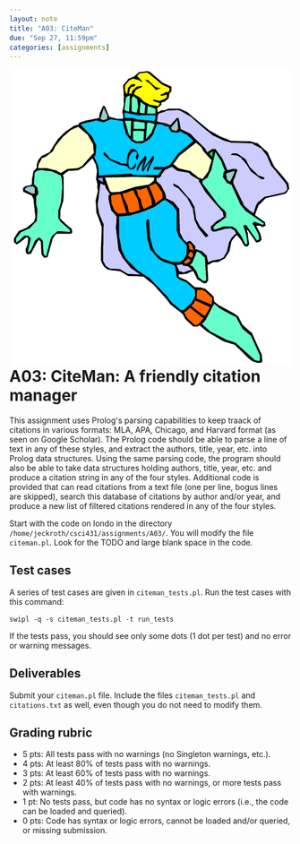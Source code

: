 ```yaml
---
layout: note
title: "A03: CiteMan"
due: "Sep 27, 11:59pm"
categories: [assignments]
---
```


<div style="float:right;width:500px;"><img src="/images/citeman.png" /></div>

# A03: CiteMan: A friendly citation manager


This assignment uses Prolog's parsing capabilities to keep traack of citations in various formats: MLA, APA, Chicago, and Harvard format (as seen on Google Scholar). The Prolog code should be able to parse a line of text in any of these styles, and extract the authors, title, year, etc. into Prolog data structures. Using the same parsing code, the program should also be able to take data structures holding authors, title, year, etc. and produce a citation string in any of the four styles. Additional code is provided that can read citations from a text file (one per line, bogus lines are skipped), search this database of citations by author and/or year, and produce a new list of filtered citations rendered in any of the four styles.

Start with the code on londo in the directory `/home/jeckroth/csci431/assignments/A03/`. You will modify the file `citeman.pl`. Look for the TODO and large blank space in the code.

## Test cases

A series of test cases are given in `citeman_tests.pl`. Run the test cases with this command:

    swipl -q -s citeman_tests.pl -t run_tests

If the tests pass, you should see only some dots (1 dot per test) and no error or warning messages.

## Deliverables

Submit your `citeman.pl` file. Include the files `citeman_tests.pl` and `citations.txt` as well, even though you do not need to modify them.

## Grading rubric

*   5 pts: All tests pass with no warnings (no Singleton warnings, etc.).
*   4 pts: At least 80% of tests pass with no warnings.
*   3 pts: At least 60% of tests pass with no warnings.
*   2 pts: At least 40% of tests pass with no warnings, or more tests pass with warnings.
*   1 pt: No tests pass, but code has no syntax or logic errors (i.e., the code can be loaded and queried).
*   0 pts: Code has syntax or logic errors, cannot be loaded and/or queried, or missing submission.


